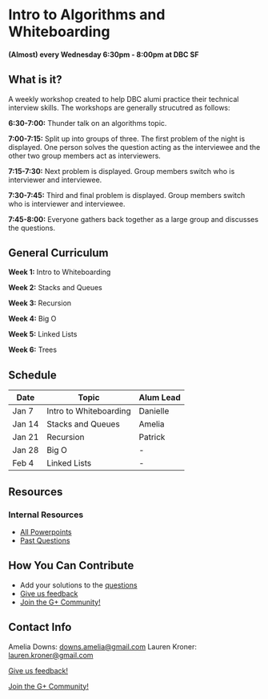 # Intro to Algorithms and Whiteboarding
#### (Almost) every Wednesday 6:30pm - 8:00pm at DBC SF

## What is it?

A weekly workshop created to help DBC alumi practice their technical interview skills. The workshops are generally strucutred as follows: 

**6:30-7:00:** Thunder talk on an algorithms topic.

**7:00-7:15:** Split up into groups of three. The first problem of the night is displayed. One person solves the question acting as the interviewee and the other two group members act as interviewers.

**7:15-7:30:** Next problem is displayed. Group members switch who is interviewer and interviewee.

**7:30-7:45:** Third and final problem is displayed. Group members switch who is interviewer and interviewee.

**7:45-8:00:** Everyone gathers back together as a large group and discusses the questions. 


## General Curriculum

**Week 1:** Intro to Whiteboarding

**Week 2:** Stacks and Queues

**Week 3:** Recursion 

**Week 4:** Big O

**Week 5:** Linked Lists

**Week 6:** Trees


## Schedule

Date | Topic | Alum Lead
 --- | --- | ---
 Jan 7 | Intro to Whiteboarding | Danielle
 Jan 14 | Stacks and Queues | Amelia
 Jan 21 | Recursion | Patrick
 Jan 28 | Big O | -
 Feb 4 | Linked Lists | - 
 
 
## Resources

### Internal Resources
- [All Powerpoints](https://github.com/adowns01/Intro-to-Whiteboarding-DBC/blob/master/powerpoint_links.md)
- [Past Questions](https://github.com/adowns01/Intro-to-Whiteboarding-DBC/blob/master/questions.md)


## How You Can Contribute

- Add your solutions to the [questions](https://github.com/adowns01/Intro-to-Whiteboarding-DBC/blob/master/questions.md)
- [Give us feedback](https://www.surveymonkey.com/s/QCKHQKZ)
- [Join the G+ Community!](https://plus.google.com/u/0/communities/114320193647581293833)


## Contact Info

Amelia Downs: downs.amelia@gmail.com
Lauren Kroner: lauren.kroner@gmail.com


[Give us feedback!](https://www.surveymonkey.com/s/QCKHQKZ)

[Join the G+ Community!](https://plus.google.com/u/0/communities/114320193647581293833)
